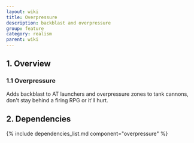 ```yaml
---
layout: wiki
title: Overpressure
description: backblast and overpressure
group: feature
category: realism
parent: wiki
---
```


## 1. Overview

### 1.1 Overpressure
Adds backblast to AT launchers and overpressure zones to tank cannons, don't stay behind a firing RPG or it'll hurt.

## 2. Dependencies

{% include dependencies_list.md component="overpressure" %}
